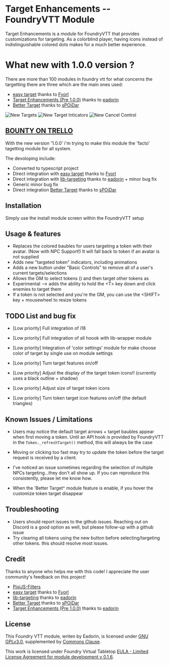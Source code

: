 # Target Enhancements -- FoundryVTT Module

Target Enhancements is a module for FoundryVTT that provides customizations for targeting. As a colorblind player, having icons instead of indistinguishable colored dots makes for a much better experience.

# What new with 1.0.0 version ?

There are more than 100 modules in foundry vtt for what concerns the targetting there are three which are the main ones used:

- [easy target](https://bitbucket.org/Fyorl/easy-target/src/master/) thanks to [Fyorl](https://bitbucket.org/%7Beee45cf2-a6e7-43d6-bded-8054de334101%7D/)
- [Target Enhancements (Pre 1.0.0)](https://github.com/eadorin/target-enhancements) thanks to [eadorin](https://github.com/eadorin) 
- [Better Target](https://github.com/sPOiDar/fvtt-module-better-target) thanks to [sPOiDar
](https://github.com/sPOiDar/fvtt-module-better-target)


![New Targets](./img/screenshot_targets.png?raw=true)
![New Target Inticators](./img/screenshot_indicator_crosshair.png?raw=true)
![New Cancel Control](./img/new_cancel_control.png?raw=true)

## [BOUNTY ON TRELLO](https://trello.com/c/KvEZVMtw/213-modulebountyrevive-target-enhancements)

With the new version '1.0.0' i'm trying to make this module the 'facto' tagetting module for all  system.

The devoloping include:

- Converted to typescript project
- Direct integration with [easy target](https://bitbucket.org/Fyorl/easy-target/src/master/) thanks to [Fyorl](https://bitbucket.org/%7Beee45cf2-a6e7-43d6-bded-8054de334101%7D/)
- Direct integration with [lib-targeting](https://github.com/eadorin/lib-targeting) thanks to [eadorin](https://github.com/eadorin) + minor bug fix
- Generic minor bug fix
- Direct integration [Better Target](https://github.com/sPOiDar/fvtt-module-better-target) thanks to [sPOiDar
](https://github.com/sPOiDar/fvtt-module-better-target)

  
## Installation

Simply use the install module screen within the FoundryVTT setup

## Usage & features

- Replaces the colored baubles for users targeting a token with their avatar. (Now with NPC Support!) It will fall back to token if an avatar is not supplied
- Adds new "targeted token" indicators, including animations
- Adds a new button under "Basic Controls" to remove all of a user's current targets/selections
- Allows the GM to select tokens (<SELECTED>) and then target other tokens as <SELECTED>
- Experimental --&gt; adds the ability to hold the &lt;T&gt; key down and click enemies to target them
- If a token is not selected and you're the GM, you can use the &lt;SHIFT&gt; key + mousewheel to resize tokens

<!----
1. From the Game Settings tab
1. In the 'Game Settings' section, Click 'Configure Settings' (button)
1. Click the 'Module Settings' tab. 
1. Scrol down to the *Target Enhancements* section
1. Select the options that you want and save
-->

## TODO List and bug fix

- [Low priority] Full integration of i18

- [Low priority] Full integration of all hoook with lib-wrapper module 
  
- [Low priority] Integration of 'color settings' module for make choose color of target by single use on module settings 

- [Low priority] Turn target features on/off

- [Low priority] Adjust the display of the target token icons!! (currently uses a black outline + shadow)

- [Low priority] Adjust size of target token icons

- [Low priority] Turn token target icon features on/off  (the default triangles)

## Known Issues / Limitations

- Users may notice the default target arrows + target baubles appear when first moving a token. Until an API hook is provided by FoundryVTT in the `Token._refreshTarget()` method, this will always be the case

- Moving or clicking too fast may try to update the token before the target request is received by a client.

- I've noticed an issue sometimes regarding the selection of multiple NPCs targeting...they don't all show up. If you can reproduce this consistently, please let me know how.

-  When the 'Better Target^ module feature is enable, if you hover the customize token target disappear

## Troubleshooting
- Users should report issues to the github issues. Reaching out on Discord is a good option as well, but please follow-up with a github issue
- Try clearing all tokens using the new button before selecting/targeting other tokens. this should resolve most issues.

## Credit

Thanks to anyone who helps me with this code! I appreciate the user community's feedback on this project!

- [PixiJS-Filters](https://github.com/pixijs/pixi-filters)
- [easy target](https://bitbucket.org/Fyorl/easy-target/src/master/) thanks to [Fyorl](https://bitbucket.org/%7Beee45cf2-a6e7-43d6-bded-8054de334101%7D/)
- [lib-targeting](https://github.com/eadorin/lib-targeting) thanks to [eadorin](https://github.com/eadorin)
- [Better Target](https://github.com/sPOiDar/fvtt-module-better-target) thanks to [sPOiDar
](https://github.com/sPOiDar/fvtt-module-better-target)
- [Target Enhancements (Pre 1.0.0)](https://github.com/eadorin/target-enhancements) thanks to [eadorin](https://github.com/eadorin) 

## License
This Foundry VTT module, writen by Eadorin, is licensed under [GNU GPLv3.0](https://www.gnu.org/licenses/gpl-3.0.en.html), supplemented by [Commons Clause](https://commonsclause.com/).

This work is licensed under Foundry Virtual Tabletop [EULA - Limited License Agreement for module development v 0.1.6](http://foundryvtt.com/pages/license.html).
